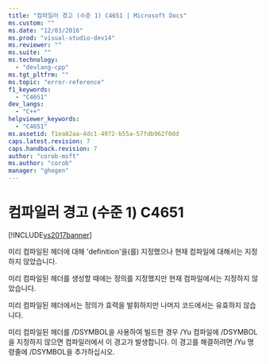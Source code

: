 ```yaml
---
title: "컴파일러 경고 (수준 1) C4651 | Microsoft Docs"
ms.custom: ""
ms.date: "12/03/2016"
ms.prod: "visual-studio-dev14"
ms.reviewer: ""
ms.suite: ""
ms.technology: 
  - "devlang-cpp"
ms.tgt_pltfrm: ""
ms.topic: "error-reference"
f1_keywords: 
  - "C4651"
dev_langs: 
  - "C++"
helpviewer_keywords: 
  - "C4651"
ms.assetid: f1ea82aa-4dc1-4972-b55a-57fdb962f0dd
caps.latest.revision: 7
caps.handback.revision: 7
author: "corob-msft"
ms.author: "corob"
manager: "ghogen"
---
```

# 컴파일러 경고 (수준 1) C4651
[!INCLUDE[vs2017banner](../../assembler/inline/includes/vs2017banner.md)]

미리 컴파일된 헤더에 대해 'definition'을\(를\) 지정했으나 현재 컴파일에 대해서는 지정하지 않았습니다.  
  
 미리 컴파일된 헤더를 생성할 때에는 정의를 지정했지만 현재 컴파일에서는 지정하지 않았습니다.  
  
 미리 컴파일된 헤더에서는 정의가 효력을 발휘하지만 나머지 코드에서는 유효하지 않습니다.  
  
 미리 컴파일된 헤더를 \/DSYMBOL을 사용하여 빌드한 경우 \/Yu 컴파일에 \/DSYMBOL을 지정하지 않으면 컴파일러에서 이 경고가 발생합니다.  이 경고를 해결하려면 \/Yu 명령줄에 \/DSYMBOL을 추가하십시오.